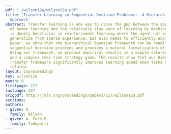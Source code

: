 ```yaml
---
pdf: "./wilson12a/wilson12a.pdf"
title: 'Transfer Learning in Sequential Decision Problems:  A Hierarchical Bayesian
  Approach'
abstract: Transfer learning is one way to close the gap between the apparent speed
  of human learning and the relatively slow pace of learning by machines. Transfer
  is doubly beneficial in reinforcement learning where the agent not only needs to
  generalize from sparse experience, but also needs to efficiently explore. In this
  paper, we show that the hierarchical Bayesian framework can be readily adapted to
  sequential decision problems and provides a natural formalization of transfer learning.
  Using our framework, we produce empirical results in a simple colored maze domain
  and a complex real-time strategy game. The results show that our Hierarchical Bayesian
  Transfer framework significantly improves learning speed when tasks are hierarchically
  related.
layout: inproceedings
key: wilson12a
month: 0
firstpage: 217
lastpage: 227
origpdf: http://jmlr.org/proceedings/papers/v27/wilson12a.pdf
sections: 
authors:
- given: A.
  family: Wilson
- given: A. Fern P.
  family: Tadepalli
---
```

